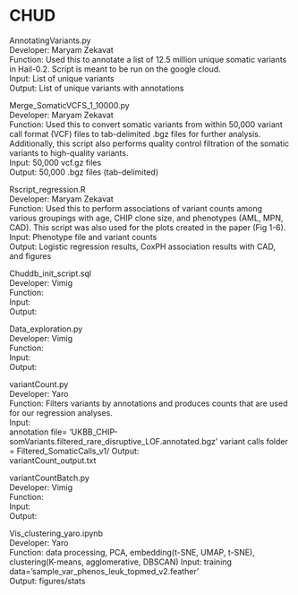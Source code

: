 # CHUD

AnnotatingVariants.py  
Developer: Maryam Zekavat  
Function: Used this to annotate a list of 12.5 million unique somatic variants in Hail-0.2. Script is meant to be run on the google cloud.  
Input: List of unique variants  
Output: List of unique variants with annotations    

Merge_SomaticVCFS_1_10000.py  
Developer: Maryam Zekavat  
Function: Used this to convert somatic variants from within 50,000 variant call format (VCF) files to tab-delimited .bgz files for further analysis. Additionally, this script also performs quality control filtration of the somatic variants to high-quality variants.    
Input: 50,000 vcf.gz files  
Output: 50,000 .bgz files (tab-delimited)    

Rscript_regression.R  
Developer: Maryam Zekavat  
Function: Used this to perform associations of variant counts among various groupings with age, CHIP clone size, and phenotypes (AML, MPN, CAD). This script was also used for the plots created in the paper (Fig 1-6).
Input: Phenotype file and variant counts  
Output: Logistic regression results, CoxPH association results with CAD, and figures    

Chuddb_init_script.sql  
Developer: Vimig   
Function:   
Input:  
Output:    

Data_exploration.py  
Developer: Vimig  
Function:  
Input:  
Output:    

variantCount.py   
Developer: Yaro  
Function: Filters variants by annotations and produces counts that are used for our regression analyses.  
Input:   
annotation file= 
‘UKBB_CHIP-somVariants.filtered_rare_disruptive_LOF.annotated.bgz’
        variant calls folder = 
            Filtered_SomaticCalls_v1/
Output:  
variantCount_output.txt    



variantCountBatch.py   
Developer: Vimig  
Function:  
Input:  
Output:   

Vis_clustering_yaro.ipynb  
Developer: Yaro  
Function: data processing, PCA, embedding(t-SNE, UMAP, t-SNE), clustering(K-means, agglomerative, DBSCAN)
Input: training data=’sample_var_phenos_leuk_topmed_v2.feather’  
Output: figures/stats  
